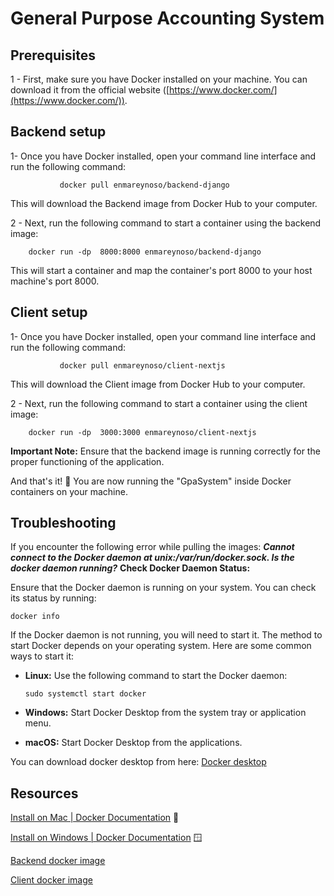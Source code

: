 # General Purpose Accounting   System 
## Prerequisites
1 - First, make sure you have Docker installed on your machine. You can download it from the official website ([https://www.docker.com/](https://www.docker.com/)).

## Backend setup

1- Once you have Docker installed, open your command line interface and run the following command:

               docker pull enmareynoso/backend-django

This will download the Backend image from Docker Hub to your computer.
    
2 - Next, run the following command to start a container using the backend image:

        docker run -dp  8000:8000 enmareynoso/backend-django


 This will start a container and map the container's port 8000 to your host machine's port 8000.


## Client setup

1- Once you have Docker installed, open your command line interface and run the following command:

               docker pull enmareynoso/client-nextjs

This will download the Client image from Docker Hub to your computer.
    
2 - Next, run the following command to start a container using the client image:

        docker run -dp  3000:3000 enmareynoso/client-nextjs


**Important Note:** Ensure that the backend image is running correctly for the proper functioning of the application.

And that's it! 🎉 You are now running the "GpaSystem" inside Docker containers on your machine.

## Troubleshooting
If you encounter the following error while pulling the images: ***Cannot connect to the Docker daemon at unix:/var/run/docker.sock. Is the docker daemon running?***
**Check Docker Daemon Status:**

Ensure that the Docker daemon is running on your system. You can check its status by running:


`docker info` 

If the Docker daemon is not running, you will need to start it. The method to start Docker depends on your operating system. Here are some common ways to start it:

-   **Linux:** Use the following command to start the Docker daemon:
    

    
    `sudo systemctl start docker` 
    
-   **Windows:** Start Docker Desktop from the system tray or application menu.
    
-   **macOS:** Start Docker Desktop from the applications.


You can download docker desktop from here: [Docker desktop](https://www.docker.com/products/docker-desktop/)




## Resources

[Install on Mac | Docker Documentation](https://docs.docker.com/desktop/install/mac-install/) 🍎

[Install on Windows | Docker Documentation](https://docs.docker.com/desktop/install/windows-install/) 🪟

[Backend docker image](https://hub.docker.com/r/enmareynoso/backend-django)

[Client docker image](https://hub.docker.com/r/enmareynoso/client-nextjs/tags)

                 



